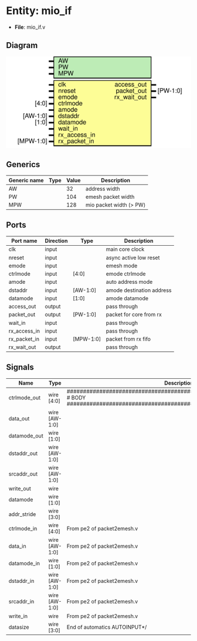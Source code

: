 # Entity: mio_if

- **File**: mio_if.v
## Diagram

![Diagram](mio_if.svg "Diagram")
## Generics

| Generic name | Type | Value | Description                 |
| ------------ | ---- | ----- | --------------------------- |
| AW           |      | 32    |  address width              |
| PW           |      | 104   |  emesh packet width         |
| MPW          |      | 128   |  mio packet width  (> PW)   |
## Ports

| Port name    | Direction | Type      | Description               |
| ------------ | --------- | --------- | ------------------------- |
| clk          | input     |           | main core clock           |
| nreset       | input     |           | async active low reset    |
| emode        | input     |           | emesh mode                |
| ctrlmode     | input     | [4:0]     | emode ctrlmode            |
| amode        | input     |           | auto address mode         |
| dstaddr      | input     | [AW-1:0]  | amode destination address |
| datamode     | input     | [1:0]     | amode datamode            |
| access_out   | output    |           | pass through              |
| packet_out   | output    | [PW-1:0]  | packet for core from rx   |
| wait_in      | input     |           | pass through              |
| rx_access_in | input     |           | pass through              |
| rx_packet_in | input     | [MPW-1:0] | packet from rx fifo       |
| rx_wait_out  | output    |           | pass through              |
## Signals

| Name         | Type          | Description                                                                                                                                         |
| ------------ | ------------- | --------------------------------------------------------------------------------------------------------------------------------------------------- |
| ctrlmode_out | wire [4:0]    | ##################################################################### # BODY #####################################################################  |
| data_out     | wire [AW-1:0] |                                                                                                                                                     |
| datamode_out | wire [1:0]    |                                                                                                                                                     |
| dstaddr_out  | wire [AW-1:0] |                                                                                                                                                     |
| srcaddr_out  | wire [AW-1:0] |                                                                                                                                                     |
| write_out    | wire          |                                                                                                                                                     |
| datamode     | wire [1:0]    |                                                                                                                                                     |
| addr_stride  | wire [3:0]    |                                                                                                                                                     |
| ctrlmode_in  | wire [4:0]    | From pe2 of packet2emesh.v                                                                                                                          |
| data_in      | wire [AW-1:0] | From pe2 of packet2emesh.v                                                                                                                          |
| datamode_in  | wire [1:0]    | From pe2 of packet2emesh.v                                                                                                                          |
| dstaddr_in   | wire [AW-1:0] | From pe2 of packet2emesh.v                                                                                                                          |
| srcaddr_in   | wire [AW-1:0] | From pe2 of packet2emesh.v                                                                                                                          |
| write_in     | wire          | From pe2 of packet2emesh.v                                                                                                                          |
| datasize     | wire [3:0]    |  End of automatics AUTOINPUT*/                                                                                                                      |
